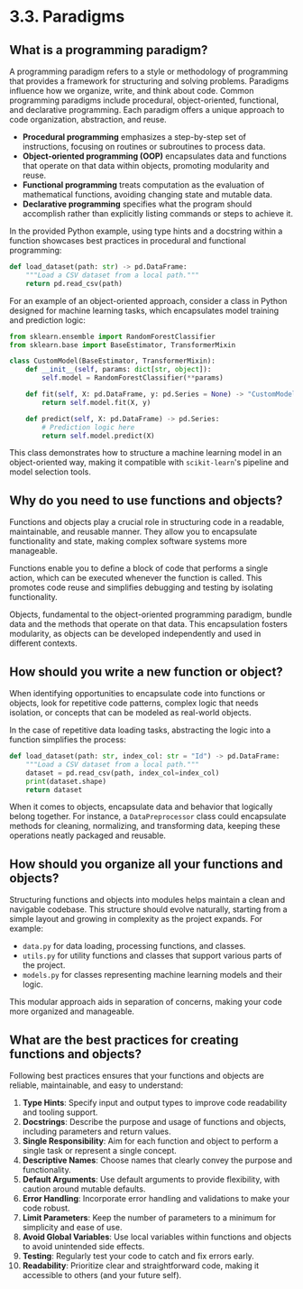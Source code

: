 # 3.3. Paradigms

## What is a programming paradigm?

A programming paradigm refers to a style or methodology of programming that provides a framework for structuring and solving problems. Paradigms influence how we organize, write, and think about code. Common programming paradigms include procedural, object-oriented, functional, and declarative programming. Each paradigm offers a unique approach to code organization, abstraction, and reuse.

- **Procedural programming** emphasizes a step-by-step set of instructions, focusing on routines or subroutines to process data.
- **Object-oriented programming (OOP)** encapsulates data and functions that operate on that data within objects, promoting modularity and reuse.
- **Functional programming** treats computation as the evaluation of mathematical functions, avoiding changing state and mutable data.
- **Declarative programming** specifies what the program should accomplish rather than explicitly listing commands or steps to achieve it.

In the provided Python example, using type hints and a docstring within a function showcases best practices in procedural and functional programming:

```python
def load_dataset(path: str) -> pd.DataFrame:
    """Load a CSV dataset from a local path."""
    return pd.read_csv(path)
```

For an example of an object-oriented approach, consider a class in Python designed for machine learning tasks, which encapsulates model training and prediction logic:

```python
from sklearn.ensemble import RandomForestClassifier
from sklearn.base import BaseEstimator, TransformerMixin

class CustomModel(BaseEstimator, TransformerMixin):
    def __init__(self, params: dict[str, object]):
        self.model = RandomForestClassifier(**params)

    def fit(self, X: pd.DataFrame, y: pd.Series = None) -> "CustomModel":
        return self.model.fit(X, y)

    def predict(self, X: pd.DataFrame) -> pd.Series:
        # Prediction logic here
        return self.model.predict(X)
```

This class demonstrates how to structure a machine learning model in an object-oriented way, making it compatible with `scikit-learn`'s pipeline and model selection tools.

## Why do you need to use functions and objects?

Functions and objects play a crucial role in structuring code in a readable, maintainable, and reusable manner. They allow you to encapsulate functionality and state, making complex software systems more manageable.

Functions enable you to define a block of code that performs a single action, which can be executed whenever the function is called. This promotes code reuse and simplifies debugging and testing by isolating functionality.

Objects, fundamental to the object-oriented programming paradigm, bundle data and the methods that operate on that data. This encapsulation fosters modularity, as objects can be developed independently and used in different contexts.

## How should you write a new function or object?

When identifying opportunities to encapsulate code into functions or objects, look for repetitive code patterns, complex logic that needs isolation, or concepts that can be modeled as real-world objects.

In the case of repetitive data loading tasks, abstracting the logic into a function simplifies the process:

```python
def load_dataset(path: str, index_col: str = "Id") -> pd.DataFrame:
    """Load a CSV dataset from a local path."""
    dataset = pd.read_csv(path, index_col=index_col)
    print(dataset.shape)
    return dataset
```

When it comes to objects, encapsulate data and behavior that logically belong together. For instance, a `DataPreprocessor` class could encapsulate methods for cleaning, normalizing, and transforming data, keeping these operations neatly packaged and reusable.

## How should you organize all your functions and objects?

Structuring functions and objects into modules helps maintain a clean and navigable codebase. This structure should evolve naturally, starting from a simple layout and growing in complexity as the project expands. For example:

- `data.py` for data loading, processing functions, and classes.
- `utils.py` for utility functions and classes that support various parts of the project.
- `models.py` for classes representing machine learning models and their logic.

This modular approach aids in separation of concerns, making your code more organized and manageable.

## What are the best practices for creating functions and objects?

Following best practices ensures that your functions and objects are reliable, maintainable, and easy to understand:

1. **Type Hints**: Specify input and output types to improve code readability and tooling support.
2. **Docstrings**: Describe the purpose and usage of functions and objects, including parameters and return values.
3. **Single Responsibility**: Aim for each function and object to perform a single task or represent a single concept.
4. **Descriptive Names**: Choose names that clearly convey the purpose and functionality.
5. **Default Arguments**: Use default arguments to provide flexibility, with caution around mutable defaults.
6. **Error Handling**: Incorporate error handling and validations to make your code robust.
7. **Limit Parameters**: Keep the number of parameters to a minimum for simplicity and ease of use.
8. **Avoid Global Variables**: Use local variables within functions and objects to avoid unintended side effects.
9. **Testing**: Regularly test your code to catch and fix errors early.
10. **Readability**: Prioritize clear and straightforward code, making it accessible to others (and your future self).